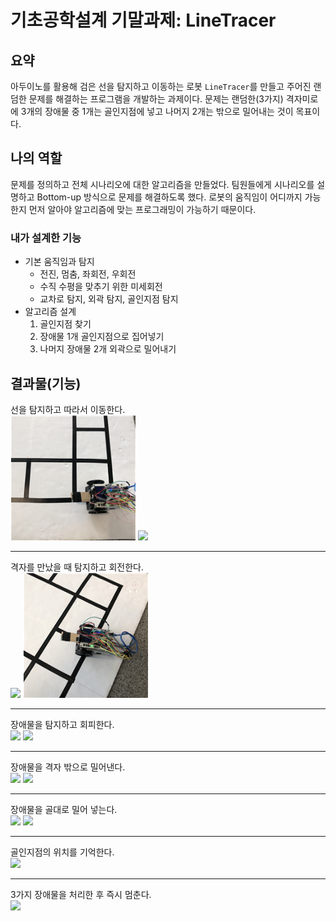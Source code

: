 # 기초공학설계 기말과제: LineTracer
## 요약
아두이노를 활용해 검은 선을 탐지하고 이동하는 로봇 `LineTracer`를 만들고 주어진 랜덤한 문제를 해결하는 프로그램을 개발하는 과제이다. 문제는 랜덤한(3가지) 격자미로에 3개의 장애물 중 1개는 골인지점에 넣고 나머지 2개는 밖으로 밀어내는 것이 목표이다.

## 나의 역할
문제를 정의하고 전체 시나리오에 대한 알고리즘을 만들었다. 팀원들에게 시나리오를 설명하고 Bottom-up 방식으로 문제를 해결하도록 했다. 로봇의 움직임이 어디까지 가능한지 먼저 알아야 알고리즘에 맞는 프로그래밍이 가능하기 때문이다.

### 내가 설계한 기능
- 기본 움직임과 탐지
    - 전진, 멈춤, 좌회전, 우회전
    - 수직 수평을 맞추기 위한 미세회전
    - 교차로 탐지, 외곽 탐지, 골인지점 탐지
- 알고리즘 설계
    1. 골인지점 찾기
    2. 장애물 1개 골인지점으로 집어넣기
    3. 나머지 장애물 2개 외곽으로 밀어내기

## 결과물(기능)
선을 탐지하고 따라서 이동한다.  
<img src = "img/image01.png" width="200">
<img src = "img/image02.png" width="200">

---

격자를 만났을 때 탐지하고 회전한다.  
<img src = "img/image03.png" width="200">
<img src = "img/image04.png" width="200">

---

장애물을 탐지하고 회피한다.  
<img src = "img/image05.png" width="200">
<img src = "img/image06.png" width="200">

---

장애물을 격자 밖으로 밀어낸다.  
<img src = "img/image07.png" width="200">
<img src = "img/image08.png" width="200">

---

장애물을 골대로 밀어 넣는다.  
<img src = "img/image09.png" width="200">
<img src = "img/image10.png" width="200">

---

골인지점의 위치를 기억한다.  
<img src = "img/image11.png" width="200">

---

3가지 장애물을 처리한 후 즉시 멈춘다.  
<img src = "img/image12.png" width="200">